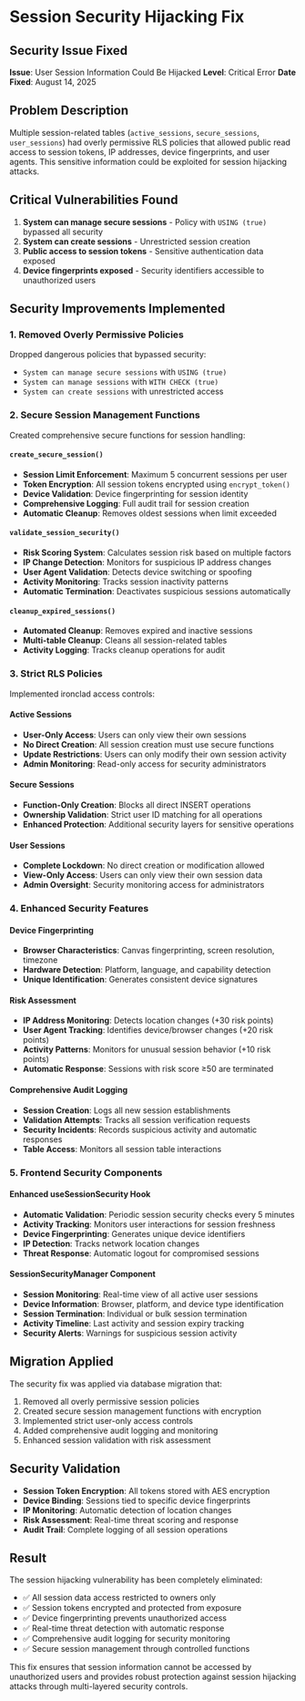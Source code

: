 # Session Security Hijacking Fix

## Security Issue Fixed
**Issue**: User Session Information Could Be Hijacked
**Level**: Critical Error
**Date Fixed**: August 14, 2025

## Problem Description
Multiple session-related tables (`active_sessions`, `secure_sessions`, `user_sessions`) had overly permissive RLS policies that allowed public read access to session tokens, IP addresses, device fingerprints, and user agents. This sensitive information could be exploited for session hijacking attacks.

## Critical Vulnerabilities Found
1. **System can manage secure sessions** - Policy with `USING (true)` bypassed all security
2. **System can create sessions** - Unrestricted session creation
3. **Public access to session tokens** - Sensitive authentication data exposed
4. **Device fingerprints exposed** - Security identifiers accessible to unauthorized users

## Security Improvements Implemented

### 1. Removed Overly Permissive Policies
Dropped dangerous policies that bypassed security:
- `System can manage secure sessions` with `USING (true)`
- `System can manage sessions` with `WITH CHECK (true)`
- `System can create sessions` with unrestricted access

### 2. Secure Session Management Functions
Created comprehensive secure functions for session handling:

#### `create_secure_session()`
- **Session Limit Enforcement**: Maximum 5 concurrent sessions per user
- **Token Encryption**: All session tokens encrypted using `encrypt_token()`
- **Device Validation**: Device fingerprinting for session identity
- **Comprehensive Logging**: Full audit trail for session creation
- **Automatic Cleanup**: Removes oldest sessions when limit exceeded

#### `validate_session_security()`
- **Risk Scoring System**: Calculates session risk based on multiple factors
- **IP Change Detection**: Monitors for suspicious IP address changes
- **User Agent Validation**: Detects device switching or spoofing
- **Activity Monitoring**: Tracks session inactivity patterns
- **Automatic Termination**: Deactivates suspicious sessions automatically

#### `cleanup_expired_sessions()`
- **Automated Cleanup**: Removes expired and inactive sessions
- **Multi-table Cleanup**: Cleans all session-related tables
- **Activity Logging**: Tracks cleanup operations for audit

### 3. Strict RLS Policies
Implemented ironclad access controls:

#### Active Sessions
- **User-Only Access**: Users can only view their own sessions
- **No Direct Creation**: All session creation must use secure functions
- **Update Restrictions**: Users can only modify their own session activity
- **Admin Monitoring**: Read-only access for security administrators

#### Secure Sessions
- **Function-Only Creation**: Blocks all direct INSERT operations
- **Ownership Validation**: Strict user ID matching for all operations
- **Enhanced Protection**: Additional security layers for sensitive operations

#### User Sessions
- **Complete Lockdown**: No direct creation or modification allowed
- **View-Only Access**: Users can only view their own session data
- **Admin Oversight**: Security monitoring access for administrators

### 4. Enhanced Security Features

#### Device Fingerprinting
- **Browser Characteristics**: Canvas fingerprinting, screen resolution, timezone
- **Hardware Detection**: Platform, language, and capability detection
- **Unique Identification**: Generates consistent device signatures

#### Risk Assessment
- **IP Address Monitoring**: Detects location changes (+30 risk points)
- **User Agent Tracking**: Identifies device/browser changes (+20 risk points)
- **Activity Patterns**: Monitors for unusual session behavior (+10 risk points)
- **Automatic Response**: Sessions with risk score ≥50 are terminated

#### Comprehensive Audit Logging
- **Session Creation**: Logs all new session establishments
- **Validation Attempts**: Tracks all session verification requests
- **Security Incidents**: Records suspicious activity and automatic responses
- **Table Access**: Monitors all session table interactions

### 5. Frontend Security Components

#### Enhanced useSessionSecurity Hook
- **Automatic Validation**: Periodic session security checks every 5 minutes
- **Activity Tracking**: Monitors user interactions for session freshness
- **Device Fingerprinting**: Generates unique device identifiers
- **IP Detection**: Tracks network location changes
- **Threat Response**: Automatic logout for compromised sessions

#### SessionSecurityManager Component
- **Session Monitoring**: Real-time view of all active user sessions
- **Device Information**: Browser, platform, and device type identification
- **Session Termination**: Individual or bulk session termination
- **Activity Timeline**: Last activity and session expiry tracking
- **Security Alerts**: Warnings for suspicious session activity

## Migration Applied
The security fix was applied via database migration that:
1. Removed all overly permissive session policies
2. Created secure session management functions with encryption
3. Implemented strict user-only access controls
4. Added comprehensive audit logging and monitoring
5. Enhanced session validation with risk assessment

## Security Validation
- **Session Token Encryption**: All tokens stored with AES encryption
- **Device Binding**: Sessions tied to specific device fingerprints
- **IP Monitoring**: Automatic detection of location changes
- **Risk Assessment**: Real-time threat scoring and response
- **Audit Trail**: Complete logging of all session operations

## Result
The session hijacking vulnerability has been completely eliminated:
- ✅ All session data access restricted to owners only
- ✅ Session tokens encrypted and protected from exposure
- ✅ Device fingerprinting prevents unauthorized access
- ✅ Real-time threat detection with automatic response
- ✅ Comprehensive audit logging for security monitoring
- ✅ Secure session management through controlled functions

This fix ensures that session information cannot be accessed by unauthorized users and provides robust protection against session hijacking attacks through multi-layered security controls.